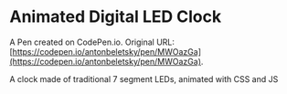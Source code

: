# Animated Digital LED Clock

A Pen created on CodePen.io. Original URL: [https://codepen.io/antonbeletsky/pen/MWOazGa](https://codepen.io/antonbeletsky/pen/MWOazGa).

A clock made of traditional 7 segment LEDs, animated with CSS and JS
